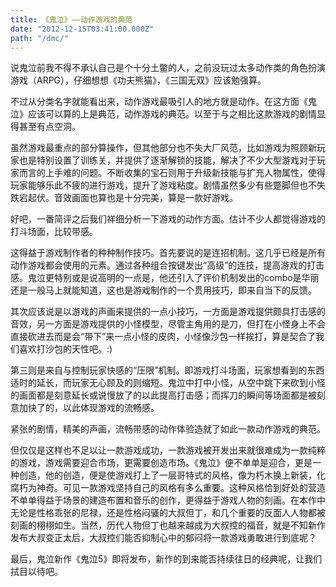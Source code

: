 ```yaml
---
title: 《鬼泣》——动作游戏的典范
date: "2012-12-15T03:41:00.000Z"
path: "/dmc/"
---
```

说鬼泣前我不得不承认自己是个十分土鳖的人，之前没玩过太多动作类的角色扮演游戏（ARPG），仔细想想《功夫熊猫》，《三国无双》应该勉强算。

不过从分类名字就能看出来，动作游戏最吸引人的地方就是动作。在这方面《鬼泣》应该可以算的上是典范，动作游戏的典范。以至于与之相比这款游戏的剧情显得甚至有点空洞。

虽然游戏最重点的部分算操作，但其他部分也不失大厂风范，比如游戏为照顾新玩家也是特别设置了训练关，并提供了逐渐解锁的技能，解决了不少大型游戏对于玩家而言的上手难的问题。不断收集的宝石则用于升级新技能与扩充人物属性，使得玩家能够乐此不疲的进行游戏，提升了游戏粘度。剧情虽然多少有些蹩脚但也不失跌宕起伏。音效画面也算也是十分完美，算是一款好游戏。

好吧，一番简评之后我们祥细分析一下游戏的动作方面。估计不少人都觉得游戏的打斗场面，比较带感。

这得益于游戏制作者的种种制作技巧。首先要说的是连招机制。这几乎已经是所有动作游戏都会使用的元素。通过各种组合按键发出“高级”的连技，提高游戏的打击感。鬼泣更特别或是说高明的一点是，他还引入了评价机制发出的combo是华丽还是一般马上就能知道，这也是游戏制作的一个贯用技巧，即来自当下的反馈。

其次应该说是以游戏的声画来提供的一点小技巧，一方面是游戏提供颇具打击感的音效，另一方面是游戏提供的小怪模型，尽管主角用的是刀，但打在小怪身上不会直接砍进去而是会“带下”来一点小怪的皮肉，小怪像沙包一样挨打，算是契合了我们喜欢打沙包的天性吧。:)

第三则是来自与控制玩家快感的“压限”机制。即游戏打斗场面，玩家想看到的东西适时的延长，而玩家无心顾及的则缩短。鬼泣中打中小怪，从空中跳下来砍到小怪的画面都是刻意延长或说慢放了的以此提高打击感；而挥刀的瞬间等场面都是被刻意加快了的，以此体现游戏的流畅感。

紧张的剧情，精美的声画，流畅带感的动作体验造就了如此一款动作游戏的典范。

但仅仅是这样也不足以让一款游戏成功，一款游戏被开发出来就很难成为一款纯粹的游戏，游戏需要迎合市场，更需要创造市场。《鬼泣》便不单单是迎合，更是一种创造，他的创造，便是使游戏打上了一层哥特式的风格，像为朽木换上新装，化腐朽为神奇。可见一款游戏坚持自己的风格有多么重要。这种风格恰到好处的营造不单单得益于场景的建造布置和音乐的创作，更得益于游戏人物的刻画。在本作中无论是性格乖张的尼禄，还是性格闷骚的大叔但丁，和几个重要的反面人人物都被刻画的栩栩如生。当然，历代人物但丁也越来越成为大叔控的福音，就是不知新作发布大叔变正太后，大叔控们能否抑制心中的郁闷将一款游戏勇敢进行到底呢？

最后，鬼泣新作《鬼泣5》即将发布，新作的到来能否持续往日的经典呢，让我们拭目以待吧。